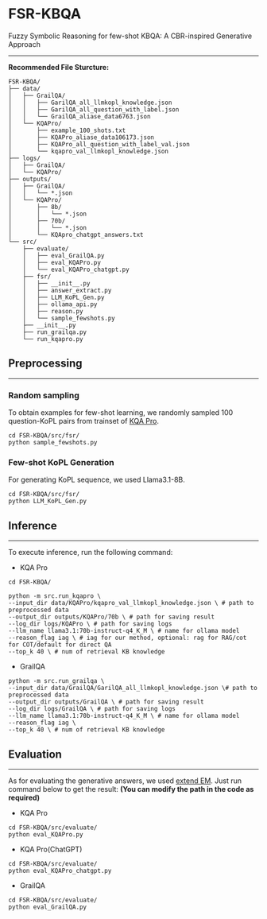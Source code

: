 # FSR-KBQA

Fuzzy Symbolic Reasoning for few-shot KBQA: A CBR-inspired Generative Approach

---

**Recommended File Sturcture:**
```
FSR-KBQA/
├── data/
│   ├── GrailQA/
│   │   ├── GarilQA_all_llmkopl_knowledge.json
│   │   ├── GarilQA_all_question_with_label.json
│   │   └── GrailQA_aliase_data6763.json
│   └── KQAPro/
│       ├── example_100_shots.txt
│       ├── KQAPro_aliase_data106173.json
│       ├── KQAPro_all_question_with_label_val.json
│       └── kqapro_val_llmkopl_knowledge.json
├── logs/
│   ├── GrailQA/
│   └── KQAPro/
├── outputs/
│   ├── GrailQA/
│   │   └── *.json
│   └── KQAPro/ 
│       ├── 8b/
│       │   └── *.json
│       ├── 70b/
│       │   └── *.json
│       └── KQApro_chatgpt_answers.txt
└── src/
    ├── evaluate/
    │   ├── eval_GrailQA.py
    │   ├── eval_KQAPro.py
    │   └── eval_KQAPro_chatgpt.py
    ├── fsr/
    │   ├── __init__.py
    │   ├── answer_extract.py
    │   ├── LLM_KoPL_Gen.py
    │   ├── ollama_api.py
    │   ├── reason.py
    │   └── sample_fewshots.py
    ├── __init__.py
    ├── run_grailqa.py
    └── run_kqapro.py
```

## Preprocessing
---
### Random sampling

To obtain examples for few-shot learning, we randomly sampled 100 question-KoPL pairs from trainset of [KQA Pro](https://github.com/shijx12/KQAPro_Baselines).

```
cd FSR-KBQA/src/fsr/
python sample_fewshots.py
```

### Few-shot KoPL Generation

For generating KoPL sequence, we used Llama3.1-8B.

```
cd FSR-KBQA/src/fsr/
python LLM_KoPL_Gen.py
```

## Inference
---

To execute inference, run the following command:

- KQA Pro
```
cd FSR-KBQA/

python -m src.run_kqapro \
--input_dir data/KQAPro/kqapro_val_llmkopl_knowledge.json \ # path to preprocessed data
--output_dir outputs/KQAPro/70b \ # path for saving result
--log_dir logs/KQAPro \ # path for saving logs
--llm_name llama3.1:70b-instruct-q4_K_M \ # name for ollama model
--reason_flag iag \ # iag for our method, optional: rag for RAG/cot for COT/default for direct QA
--top_k 40 \ # num of retrieval KB knowledge
```

- GrailQA
```
python -m src.run_grailqa \
--input_dir data/GrailQA/GarilQA_all_llmkopl_knowledge.json \# path to preprocessed data
--output_dir outputs/GrailQA \ # path for saving result
--log_dir logs/GrailQA \ # path for saving logs
--llm_name llama3.1:70b-instruct-q4_K_M \ # name for ollama model
--reason_flag iag \
--top_k 40 \ # num of retrieval KB knowledge
```

## Evaluation
---

As for evaluating the generative answers, we used [extend EM](https://github.com/tan92hl/Complex-Question-Answering-Evaluation-of-GPT-family). Just run command below to get the result:
**(You can modify the path in the code as required)**

- KQA Pro
```
cd FSR-KBQA/src/evaluate/
python eval_KQAPro.py
```

- KQA Pro(ChatGPT)
```
cd FSR-KBQA/src/evaluate/
python eval_KQAPro_chatgpt.py
```

- GrailQA
```
cd FSR-KBQA/src/evaluate/
python eval_GrailQA.py
```
